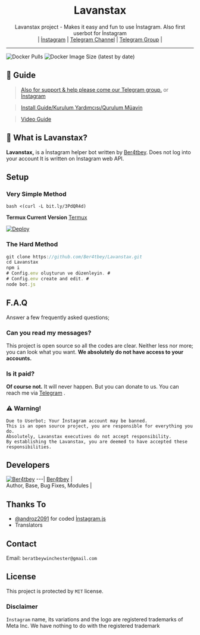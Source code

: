 <div align="center">

  <h1>Lavanstax</h1>
</div>
<p align="center">
    Lavanstax project - Makes it easy and fun to use İnstagram. Also first userbot for İnstagram
    <br>
        |
        <a href="https://instagram.com/lavanderprojects">İnstagram</a> |
        <a href="https://t.me/Lavanstax">Telegram Channel</a> |
        <a href="https://t.me/LavanderSupport">Telegram Group</a> |
    <br>
</p>

----
![Docker Pulls](https://img.shields.io/docker/pulls/ber4tbey/lavanstax?style=flat-square) ![Docker Image Size (latest by date)](https://img.shields.io/docker/image-size/ber4tbey/lavanstax?style=flat-square)

## 📢 Guide
> [Also for support & help please come our Telegram group.](https://t.me/LavanderSupport) or [İnstagram](https://instagram.com/lavander.projects)

> [Install Guide/Kurulum Yardımcısı/Qurulum Müavin](https://github.com/Ber4tbey/Lavanstax/wiki)

> [Video Guide]()






## 🔎 What is Lavanstax?
**Lavanstax,** is a İnstagram helper bot written by [Ber4tbey](https://github.com/Ber4tbey). Does not log into your account It is written on İnstagram web API.

## Setup
### Very Simple Method

`bash <(curl -L bit.ly/3PdQR4d)`

**Termux Current Version**
[Termux](https://www.dosya.tc/server37/d6ith3/Termux.apk.html)


[![Deploy](https://www.herokucdn.com/deploy/button.svg)](https://heroku.com/deploy?template=https://github.com/Ber4tbey/Lavanstax)

### The Hard Method
```js
git clone https://github.com/Ber4tbey/Lavanstax.git
cd Lavanstax
npm i
# Config.env oluşturun ve düzenleyin. #
# Config.env create and edit. #
node bot.js
```

## F.A.Q
Answer a few frequently asked questions;
### Can you read my messages?
This project is open source so all the codes are clear. Neither less nor more; you can look what you want. **We absolutely do not have access to your accounts.**



### Is it paid?
**Of course not.** It will never happen. But you can donate to us. You can reach me via [Telegram](https://t.me/Ber4tbey) .



### ⚠️ Warning! 
```
Due to Userbot; Your İnstagram account may be banned.
This is an open source project, you are responsible for everything you do. 
Absolutely, Lavanstax executives do not accept responsibility.
By establishing the Lavanstax, you are deemed to have accepted these responsibilities.
```

## Developers

[![Ber4tbey](https://github.com/Ber4tbey.png?size=100)](https://github.com/Ber4tbey) 
---|
[Ber4tbey](https://t.me/Ber4tbey) |  
Author, Base, Bug Fixes, Modules  | 
## Thanks To
- [@androz2091](https://github.com/androz2091) for coded [İnstagram.js](https://github.com/androz2091/İnsta.js) 
- Translators
## Contact
Email: ```beratbeywinchester@gmail.com```

## License
This project is protected by `MIT` license.

### Disclaimer
`İnstagram` name, its variations and the logo are registered trademarks of Meta Inc. We have nothing to do with the registered trademark
